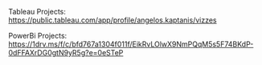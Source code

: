 
Tableau Projects: https://public.tableau.com/app/profile/angelos.kaptanis/vizzes

PowerBi Projects: https://1drv.ms/f/c/bfd767a1304f011f/EikRvLOlwX9NmPQqM5s5F74BKdP-0dFFAXrDG0gtN9yR5g?e=0eSTeP
